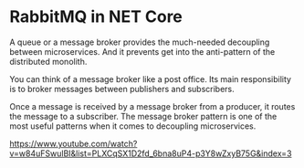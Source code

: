 # RabbitMQ in NET Core

A queue or a message broker provides the much-needed decoupling between microservices. And it prevents get into the anti-pattern of the distributed monolith.

You can think of a message broker like a post office. Its main responsibility is to broker messages between publishers and subscribers. 

Once a message is received by a message broker from a producer, it routes the message to a subscriber. The message broker pattern is one of the most useful patterns when it comes to decoupling microservices.


https://www.youtube.com/watch?v=w84uFSwulBI&list=PLXCqSX1D2fd_6bna8uP4-p3Y8wZxyB75G&index=3
